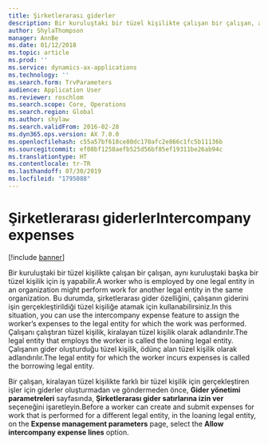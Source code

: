 ```yaml
---
title: Şirketlerarası giderler
description: Bir kuruluştaki bir tüzel kişilikte çalışan bir çalışan, aynı kuruluştaki başka bir tüzel kişilik için iş yapabilir. Bu durumda, şirketlerarası gider özelliğini, çalışanın giderini işin gerçekleştirildiği tüzel kişiliğe atamak için kullanabilirsiniz.
author: ShylaThompson
manager: AnnBe
ms.date: 01/12/2018
ms.topic: article
ms.prod: ''
ms.service: dynamics-ax-applications
ms.technology: ''
ms.search.form: TrvParameters
audience: Application User
ms.reviewer: roschlom
ms.search.scope: Core, Operations
ms.search.region: Global
ms.author: shylaw
ms.search.validFrom: 2016-02-28
ms.dyn365.ops.version: AX 7.0.0
ms.openlocfilehash: c55a57bf618ce80dc170afc2e866c1fc5b11136b
ms.sourcegitcommit: ef08bf1258aefb525d56bf85ef19311be26ab94c
ms.translationtype: HT
ms.contentlocale: tr-TR
ms.lasthandoff: 07/30/2019
ms.locfileid: "1795088"
---
```

# <a name="intercompany-expenses"></a><span data-ttu-id="0f9e5-104">Şirketlerarası giderler</span><span class="sxs-lookup"><span data-stu-id="0f9e5-104">Intercompany expenses</span></span>

[!include [banner](../includes/banner.md)]

<span data-ttu-id="0f9e5-105">Bir kuruluştaki bir tüzel kişilikte çalışan bir çalışan, aynı kuruluştaki başka bir tüzel kişilik için iş yapabilir.</span><span class="sxs-lookup"><span data-stu-id="0f9e5-105">A worker who is employed by one legal entity in an organization might perform work for another legal entity in the same organization.</span></span> <span data-ttu-id="0f9e5-106">Bu durumda, şirketlerarası gider özelliğini, çalışanın giderini işin gerçekleştirildiği tüzel kişiliğe atamak için kullanabilirsiniz.</span><span class="sxs-lookup"><span data-stu-id="0f9e5-106">In this situation, you can use the intercompany expense feature to assign the worker’s expenses to the legal entity for which the work was performed.</span></span> <span data-ttu-id="0f9e5-107">Çalışanı çalıştıran tüzel kişilik, kiralayan tüzel kişilik olarak adlandırılır.</span><span class="sxs-lookup"><span data-stu-id="0f9e5-107">The legal entity that employs the worker is called the loaning legal entity.</span></span> <span data-ttu-id="0f9e5-108">Çalışanın gider oluşturduğu tüzel kişilik, ödünç alan tüzel kişilik olarak adlandırılır.</span><span class="sxs-lookup"><span data-stu-id="0f9e5-108">The legal entity for which the worker incurs expenses is called the borrowing legal entity.</span></span> 

<span data-ttu-id="0f9e5-109">Bir çalışan, kiralayan tüzel kişilikte farklı bir tüzel kişilik için gerçekleştiren işler için giderler oluşturmadan ve göndermeden önce, **Gider yönetimi parametreleri** sayfasında, **Şirketlerarası gider satırlarına izin ver** seçeneğini işaretleyin.</span><span class="sxs-lookup"><span data-stu-id="0f9e5-109">Before a worker can create and submit expenses for work that is performed for a different legal entity, in the loaning legal entity, on the **Expense management parameters** page, select the **Allow intercompany expense lines** option.</span></span> 
